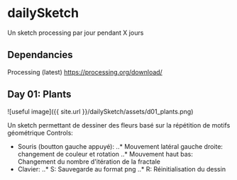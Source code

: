 # dailySketch
Un sketch processing par jour pendant X jours

## Dependancies
Processing (latest)
https://processing.org/download/


## Day 01: Plants
![useful image]({{ site.url }}/dailySketch/assets/d01_plants.png)

Un sketch permettant de dessiner des fleurs basé sur la répétition de motifs géométrique
Controls:
- Souris (boutton gauche appuyé):
..* Mouvement latéral gauche droite: changement de couleur et rotation
..* Mouvement haut bas: Changement du nombre d'itération de la fractale
- Clavier:
..* S: Sauvegarde au format png
..* R: Réinitialisation du dessin
